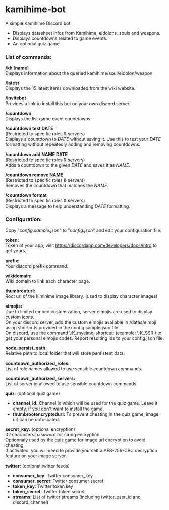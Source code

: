 # kamihime-bot

A simple Kamihime Discord bot.  
* Displays datasheet infos from Kamihime, eidolons, souls and weapons.
* Displays countdowns related to game events.
* An optional quiz game.

### List of commands:

**/kh [name]**  
Displays information about the queried kamihime/soul/eidolon/weapon.

**/latest**    
Displays the 15 latest items downloaded from the wiki website.

**/invitebot**   
Provides a link to install this bot on your own discord server.

**/countdown**  
Displays the list game event countdowns.

**/countdown test DATE**  
(Restricted to specific roles & servers)  
Displays a countdown to *DATE* without saving it. Use this to test your *DATE* formatting without repeatedly adding and removing countdowns.

**/countdown add NAME DATE**  
(Restricted to specific roles & servers)  
Adds a countdown to the given *DATE* and saves it as *NAME*.

**/countdown remove NAME**  
(Restricted to specific roles & servers)  
Removes the countdown that matches the *NAME*.

**/countdown format**  
(Restricted to specific roles & servers)  
Displays a message to help understanding *DATE* formatting.

### Configuration:

Copy "*config.sample.json*" to "*config.json*" and edit your configuration file:


__token:__  
Token of your app, visit https://discordapp.com/developers/docs/intro to get yours.

__prefix:__  
Your discord prefix command.

__wikidomain:__  
Wiki domain to link each character page.

__thumbrooturl:__  
Root url of the kimihime image library. (used to display character images)

__eimojis:__  
Due to limited embed customization, server eimojis are used to display custom icons.  
On your discord server, add the custom eimojis available in /datas/eimoji using shortcuts provided in the config.sample.json file.  
On discord, use the command \\:K_myeimojishortcut: (example: \\:K_SSR:) to get your personal eimojis codes. Report resulting Ids to your config.json file.

__node_persist_path:__  
Relative path to local folder that will store persistent data.

__countdown_authorized_roles:__  
List of role names allowed to use sensible countdown commands.

__countdown_authorized_servers:__  
List of server id allowed to use sensible countdown commands.

__quiz__:  (optional quiz game)
* __channel_id:__  Channel Id which will be used for the quiz game. Leave it empty, if you don't want to install the game.
* __thumbrootencryptedurl:__  To prevent cheating in the quiz game, image url can be obfuscated.

__secret_key:__  (optional encryption)  
32 characters password for string encryption.  
Optionnaly used by the quiz game for image url encryption to avoid cheating.  
If activated, you will need to provide yourself a AES-256-CBC decryption feature on your image server.

__twitter:__  (optional twitter feeds)  
* __consumer_key__: Twitter consumer_key  
* __consumer_secret__: Twitter consumer secret  
* __token_key__:   Twitter token key  
* __token_secret__: Twitter token secret  
* __streams__: List of twitter streams (including twitter_user_id and discord_channel)  
